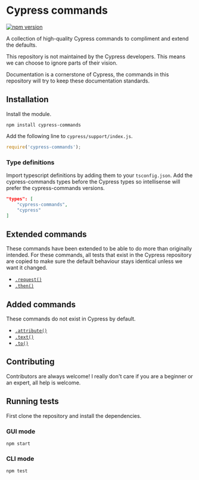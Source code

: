 # Cypress commands

[![npm version](https://badge.fury.io/js/cypress-commands.svg)](https://badge.fury.io/js/cypress-commands)

A collection of high-quality Cypress commands to compliment and extend the defaults.

This repository is not maintained by the Cypress developers. This means we can choose to ignore parts of their vision.

Documentation is a cornerstone of Cypress, the commands in this repository will try to keep these documentation standards.

## Installation

Install the module.

```shell
npm install cypress-commands
```

Add the following line to `cypress/support/index.js`.

```javascript
require('cypress-commands');
```

### Type definitions

Import typescript definitions by adding them to your `tsconfig.json`. Add the cypress-commands types before the Cypress types so intellisense will prefer the cypress-commands versions.

```json
"types": [
    "cypress-commands",
    "cypress"
]
```

## Extended commands

These commands have been extended to be able to do more than originally intended. For these commands, all tests that exist in the Cypress repository are copied to make sure the default behaviour stays identical unless we want it changed.

* [`.request()`](./docs/request.md)
* [`.then()`](./docs/then.md)

## Added commands

These commands do not exist in Cypress by default.

* [`.attribute()`](./docs/attribute.md)
* [`.text()`](./docs/text.md)
* [`.to()`](./docs/to.md)

## Contributing

Contributors are always welcome! I really don't care if you are a beginner or an expert, all help is welcome.

## Running tests

First clone the repository and install the dependencies.

### GUI mode

```shell
npm start
```

### CLI mode

```shell
npm test
```
